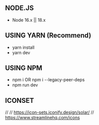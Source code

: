 ## NODE.JS

- Node 16.x || 18.x

## USING YARN (Recommend)

- yarn install
- yarn dev

## USING NPM

- npm i OR npm i --legacy-peer-deps
- npm run dev


## ICONSET
// <Iconify icon="fluent:mail-24-filled" />
// https://icon-sets.iconify.design/solar/
// https://www.streamlinehq.com/icons